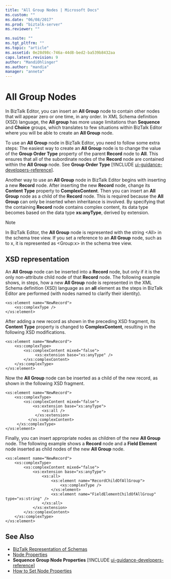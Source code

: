 ```yaml
---
title: "All Group Nodes | Microsoft Docs"
ms.custom: ""
ms.date: "06/08/2017"
ms.prod: "biztalk-server"
ms.reviewer: ""

ms.suite: ""
ms.tgt_pltfrm: ""
ms.topic: "article"
ms.assetid: 0e28d98c-746a-44d8-bed2-ba539b8432aa
caps.latest.revision: 9
author: "MandiOhlinger"
ms.author: "mandia"
manager: "anneta"
---
```

# All Group Nodes
In BizTalk Editor, you can insert an **All Group** node to contain other nodes that will appear zero or one time, in any order. In XML Schema definition (XSD) language, the **All group** has more usage limitations than **Sequence** and **Choice** groups, which translates to few situations within BizTalk Editor where you will be able to create an **All Group** node.  

 To use an <strong>All Group</strong> node in BizTalk Editor, you need to follow some extra steps: The easiest way to create an <strong>All Group</strong> node is to change the value of the <strong>Group Order Type</strong> property of the parent <strong>Record</strong> node to <strong>All</strong>. This ensures that all of the subordinate nodes of the <strong>Record</strong> node are contained within the <strong>All Group</strong> node.  See <strong>Group Order Type</strong> [!INCLUDE [ui-guidance-developers-reference](../includes/ui-guidance-developers-reference.md)].

 Another way to use an **All Group** node in BizTalk Editor begins with inserting a new **Record** node. After inserting the new **Record** node, change its **Content Type** property to **ComplexContent**. Then you can insert an **All Group** node as a child of the **Record** node. This is required because the **All Group** can only be inserted when inheritance is involved. By specifying that the containing **Record** node contains complex content, its data type becomes based on the data type **xs:anyType**, derived by extension.  

> [!NOTE]
>  In BizTalk Editor, the **All Group** node is represented with the string \<All> in the schema tree view. If you set a reference to an **All Group** node, such as to x, it is represented as \<Group:x> in the schema tree view.  

## XSD representation  
 An **All Group** node can be inserted into a **Record** node, but only if it is the only non-attribute child node of that **Record** node. The following example shows, in steps, how a new **All Group** node is represented in the XML Schema definition (XSD) language as an **all** element as the steps in BizTalk Editor are performed (with nodes named to clarify their identity).  

```  
<xs:element name="NewRecord">  
    <xs:complexType />   
</xs:element>  
```  

 After adding a new record as shown in the preceding XSD fragment, its **Content Type** property is changed to **ComplexContent**, resulting in the following XSD modifications.  

```  
<xs:element name="NewRecord">  
    <xs:complexType>  
        <xs:complexContent mixed="false">  
             <xs:extension base="xs:anyType" />  
        </xs:complexContent>  
    </xs:complexType>  
</xs:element>  
```  

 Now the **All Group** node can be inserted as a child of the new record, as shown in the following XSD fragment.  

```  
<xs:element name="NewRecord">  
    <xs:complexType>  
        <xs:complexContent mixed="false">  
            <xs:extension base="xs:anyType">  
                <xs:all />   
             </xs:extension>  
          </xs:complexContent>  
     </xs:complexType>  
</xs:element>  
```  

 Finally, you can insert appropriate nodes as children of the new **All Group** node. The following example shows a **Record** node and a **Field Element** node inserted as child nodes of the new **All Group** node.  

```  
<xs:element name="NewRecord">  
    <xs:complexType>  
        <xs:complexContent mixed="false">  
            <xs:extension base="xs:anyType">  
                <xs:all>  
                    <xs:element name="RecordChildOfAllGroup">  
                        <xs:complexType />  
                    </xs:element>  
                    <xs:element name="FieldElementChildOfAllGroup" type="xs:string" />  
                </xs:all>  
            </xs:extension>  
        </xs:complexContent>  
    </xs:complexType>  
</xs:element>  
```  

## See Also  
- [BizTalk Representation of Schemas](../core/biztalk-representation-of-schemas.md)   
- [Node Properties](../core/node-properties.md)   
- <strong>Sequence Group Node Properties</strong> [!INCLUDE [ui-guidance-developers-reference](../includes/ui-guidance-developers-reference.md)] 
- [How to Set Node Properties](../core/how-to-set-node-properties.md)
